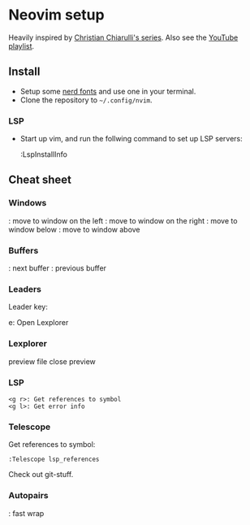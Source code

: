 # Neovim setup

Heavily inspired by [Christian Chiarulli's series](https://github.com/LunarVim/Neovim-from-scratch). Also see the [YouTube playlist](https://www.youtube.com/playlist?list=PLhoH5vyxr6Qq41NFL4GvhFp-WLd5xzIzZ).

## Install

- Setup some [nerd fonts](https://www.nerdfonts.com/) and use one in your terminal.
- Clone the repository to `~/.config/nvim`.

### LSP

- Start up vim, and run the follwing command to set up LSP servers:

    :LspInstallInfo

## Cheat sheet

### Windows

<C-h>: move to window on the left
<C-m>: move to window on the right
<C-k>: move to window below
<C-l>: move to window above

### Buffers

<S-l>: next buffer
<S-h>: previous buffer

### Leaders

Leader key: <Space>

<Space>e: Open Lexplorer

### Lexplorer

<p> preview file
<C-W_z> close preview

### LSP

    <g r>: Get references to symbol
    <g l>: Get error info

### Telescope

Get references to symbol:

    :Telescope lsp_references

Check out git-stuff.

### Autopairs

<M-e>: fast wrap
